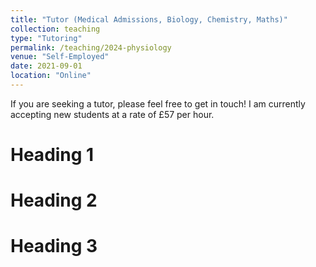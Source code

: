```yaml
---
title: "Tutor (Medical Admissions, Biology, Chemistry, Maths)"
collection: teaching
type: "Tutoring"
permalink: /teaching/2024-physiology
venue: "Self-Employed"
date: 2021-09-01
location: "Online"
---
```


If you are seeking a tutor, please feel free to get in touch! I am currently accepting new students at a rate of £57 per hour.

Heading 1
======

Heading 2
======

Heading 3
======
